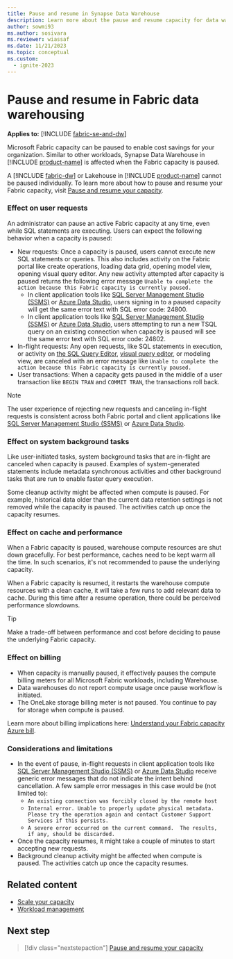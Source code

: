 ```yaml
---
title: Pause and resume in Synapse Data Warehouse
description: Learn more about the pause and resume capacity for data warehousing in Fabric.
author: sowmi93
ms.author: sosivara
ms.reviewer: wiassaf
ms.date: 11/21/2023
ms.topic: conceptual
ms.custom:
  - ignite-2023
---
```


# Pause and resume in Fabric data warehousing

**Applies to:** [!INCLUDE [fabric-se-and-dw](includes/applies-to-version/fabric-se-and-dw.md)]

Microsoft Fabric capacity can be paused to enable cost savings for your organization. Similar to other workloads, Synapse Data Warehouse in [!INCLUDE [product-name](../includes/product-name.md)] is affected when the Fabric capacity is paused.

A [!INCLUDE [fabric-dw](includes/fabric-dw.md)] or Lakehouse in [!INCLUDE [product-name](../includes/product-name.md)] cannot be paused individually. To learn more about how to pause and resume your Fabric capacity, visit [Pause and resume your capacity](../enterprise/pause-resume.md).

### Effect on user requests

An administrator can pause an active Fabric capacity at any time, even while SQL statements are executing. Users can expect the following behavior when a capacity is paused:

- New requests: Once a capacity is paused, users cannot execute new SQL statements or queries. This also includes activity on the Fabric portal like create operations, loading data grid, opening model view, opening visual query editor. Any new activity attempted after capacity is paused returns the following error message `Unable to complete the action because this Fabric capacity is currently paused.`
    - In client application tools like [SQL Server Management Studio (SSMS)](/sql/ssms/download-sql-server-management-studio-ssms) or [Azure Data Studio](/sql/azure-data-studio/download-azure-data-studio), users signing in to a paused capacity will get the same error text with SQL error code: 24800.
    - In client application tools like [SQL Server Management Studio (SSMS)](/sql/ssms/download-sql-server-management-studio-ssms) or [Azure Data Studio](/sql/azure-data-studio/download-azure-data-studio), users attempting to run a new TSQL query on an existing connection when capacity is paused will see the same error text with SQL error code: 24802.
- In-flight requests: Any open requests, like SQL statements in execution, or activity on [the SQL Query Editor](sql-query-editor.md), [visual query editor](visual-query-editor.md), or modeling view, are canceled with an error message like `Unable to complete the action because this Fabric capacity is currently paused.`
- User transactions: When a capacity gets paused in the middle of a user transaction like `BEGIN TRAN` and `COMMIT TRAN`, the transactions roll back.

> [!NOTE]
> The user experience of rejecting new requests and canceling in-flight requests is consistent across both Fabric portal and client applications like [SQL Server Management Studio (SSMS)](/sql/ssms/download-sql-server-management-studio-ssms) or [Azure Data Studio](/sql/azure-data-studio/download-azure-data-studio).

### Effect on system background tasks

Like user-initiated tasks, system background tasks that are in-flight are canceled when capacity is paused. Examples of system-generated statements include metadata synchronous activities and other background tasks that are run to enable faster query execution.

Some cleanup activity might be affected when compute is paused. For example, historical data older than the current data retention settings is not removed while the capacity is paused. The activities catch up once the capacity resumes.

### Effect on cache and performance

When a Fabric capacity is paused, warehouse compute resources are shut down gracefully. For best performance, caches need to be kept warm all the time. In such scenarios, it's not recommended to pause the underlying capacity.

When a Fabric capacity is resumed, it restarts the warehouse compute resources with a clean cache, it will take a few runs to add relevant data to cache. During this time after a resume operation, there could be perceived performance slowdowns.

> [!TIP]
> Make a trade-off between performance and cost before deciding to pause the underlying Fabric capacity.

### Effect on billing

- When capacity is manually paused, it effectively pauses the compute billing meters for all Microsoft Fabric workloads, including Warehouse.
- Data warehouses do not report compute usage once pause workflow is initiated.
- The OneLake storage billing meter is not paused. You continue to pay for storage when compute is paused.

Learn more about billing implications here: [Understand your Fabric capacity Azure bill](../enterprise/azure-billing.md).

### Considerations and limitations

- In the event of pause, in-flight requests in client application tools like [SQL Server Management Studio (SSMS)](/sql/ssms/download-sql-server-management-studio-ssms) or [Azure Data Studio](/sql/azure-data-studio/download-azure-data-studio) receive generic error messages that do not indicate the intent behind cancellation. A few sample error messages in this case would be (not limited to):
    - `An existing connection was forcibly closed by the remote host`
    - `Internal error. Unable to properly update physical metadata. Please try the operation again and contact Customer Support Services if this persists.`
    - `A severe error occurred on the current command.  The results, if any, should be discarded.`
- Once the capacity resumes, it might take a couple of minutes to start accepting new requests.
- Background cleanup activity might be affected when compute is paused. The activities catch up once the capacity resumes.

## Related content

- [Scale your capacity](../enterprise/scale-capacity.md)
- [Workload management](workload-management.md)

## Next step

> [!div class="nextstepaction"]
> [Pause and resume your capacity](../enterprise/pause-resume.md)
